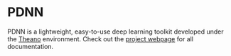 PDNN
====

PDNN is a lightweight, easy-to-use deep learning toolkit developed under the [Theano](http://deeplearning.net/software/theano) environment. Check out the [project webpage](http://www.cs.cmu.edu/~ymiao/pdnntk.html) for all documentation.

